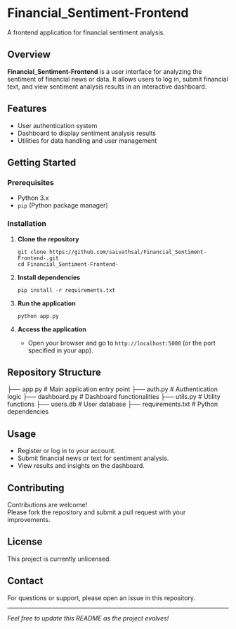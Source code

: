 # Financial_Sentiment-Frontend

A frontend application for financial sentiment analysis.

## Overview

**Financial_Sentiment-Frontend** is a user interface for analyzing the sentiment of financial news or data. It allows users to log in, submit financial text, and view sentiment analysis results in an interactive dashboard.

## Features

- User authentication system
- Dashboard to display sentiment analysis results
- Utilities for data handling and user management

## Getting Started

### Prerequisites

- Python 3.x
- `pip` (Python package manager)

### Installation

1. **Clone the repository**
    ```
    git clone https://github.com/saivathsal/Financial_Sentiment-Frontend-.git
    cd Financial_Sentiment-Frontend-
    ```

2. **Install dependencies**
    ```
    pip install -r requirements.txt
    ```

3. **Run the application**
    ```
    python app.py
    ```

4. **Access the application**
    - Open your browser and go to `http://localhost:5000` (or the port specified in your app).

## Repository Structure

├── app.py # Main application entry point
├── auth.py # Authentication logic
├── dashboard.py # Dashboard functionalities
├── utils.py # Utility functions
├── users.db # User database
├── requirements.txt # Python dependencies


## Usage

- Register or log in to your account.
- Submit financial news or text for sentiment analysis.
- View results and insights on the dashboard.

## Contributing

Contributions are welcome!  
Please fork the repository and submit a pull request with your improvements.

## License

This project is currently unlicensed.

## Contact

For questions or support, please open an issue in this repository.

---

*Feel free to update this README as the project evolves!*

